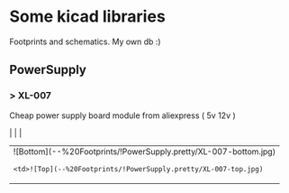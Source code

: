 # Some kicad libraries

Footprints and schematics. My own db :)

## PowerSupply

### > XL-007

Cheap power supply board module from aliexpress ( 5v 12v )

|  |  |

<table>
  <tr>
    <td>![Bottom](--%20Footprints/!PowerSupply.pretty/XL-007-bottom.jpg)

    <td>![Top](--%20Footprints/!PowerSupply.pretty/XL-007-top.jpg)
   </tr> 
</table>